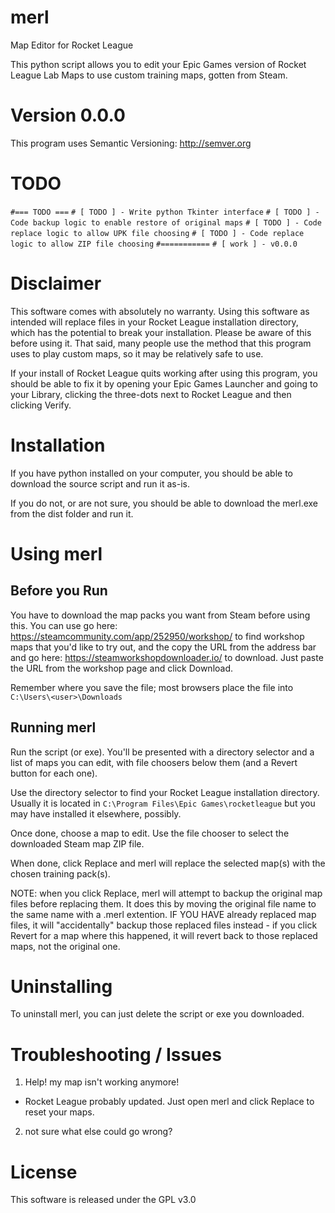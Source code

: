 # merl
Map Editor for Rocket League

This python script allows you to edit your Epic Games version of Rocket League Lab Maps to use custom training maps, gotten from Steam.

# Version 0.0.0
This program uses Semantic Versioning: http://semver.org

# TODO
`#=== TODO ===`
`# [ TODO ] - Write python Tkinter interface`
`# [ TODO ] - Code backup logic to enable restore of original maps`
`# [ TODO ] - Code replace logic to allow UPK file choosing`
`# [ TODO ] - Code replace logic to allow ZIP file choosing`
`#===========`
`# [ work ] - v0.0.0`

# Disclaimer
This software comes with absolutely no warranty. Using this software as intended will replace files in your Rocket League installation directory, which has the potential to break your installation. Please be aware of this before using it. That said, many people use the method that this program uses to play custom maps, so it may be relatively safe to use.

If your install of Rocket League quits working after using this program, you should be able to fix it by opening your Epic Games Launcher and going to your Library, clicking the three-dots next to Rocket League and then clicking Verify.

# Installation
If you have python installed on your computer, you should be able to download the source script and run it as-is.

If you do not, or are not sure, you should be able to download the merl.exe from the dist folder and run it.

# Using merl
## Before you Run
You have to download the map packs you want from Steam before using this. You can use go here: https://steamcommunity.com/app/252950/workshop/ to find workshop maps that you'd like to try out, and the copy the URL from the address bar and go here: https://steamworkshopdownloader.io/ to download. Just paste the URL from the workshop page and click Download.

Remember where you save the file; most browsers place the file into `C:\Users\<user>\Downloads`

## Running merl
Run the script (or exe). You'll be presented with a directory selector and a list of maps you can edit, with file choosers below them (and a Revert button for each one).

Use the directory selector to find your Rocket League installation directory. Usually it is located in `C:\Program Files\Epic Games\rocketleague` but you may have installed it elsewhere, possibly.

Once done, choose a map to edit. Use the file chooser to select the downloaded Steam map ZIP file.

When done, click Replace and merl will replace the selected map(s) with the chosen training pack(s).

NOTE: when you click Replace, merl will attempt to backup the original map files before replacing them. It does this by moving the original file name to the same name with a .merl extention. IF YOU HAVE already replaced map files, it will "accidentally" backup those replaced files instead - if you click Revert for a map where this happened, it will revert back to those replaced maps, not the original one.

# Uninstalling
To uninstall merl, you can just delete the script or exe you downloaded.

# Troubleshooting / Issues
1. Help! my map isn't working anymore!
- Rocket League probably updated. Just open merl and click Replace to reset your maps.
2. not sure what else could go wrong?

# License
This software is released under the GPL v3.0
